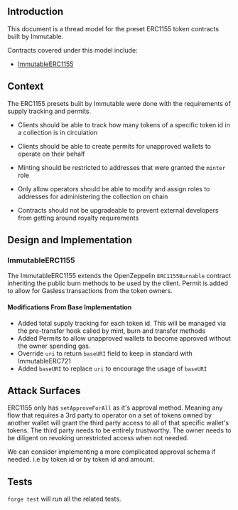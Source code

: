 ## Introduction

This document is a thread model for the preset ERC1155 token contracts built by Immutable.

Contracts covered under this model include:

- [ImmutableERC1155](../../contracts/token/erc1155/preset/ImmutableERC1155.sol)

## Context

The ERC1155 presets built by Immutable were done with the requirements of supply tracking and permits.

- Clients should be able to track how many tokens of a specific token id in a collection is in circulation

- Clients should be able to create permits for unapproved wallets to operate on their behalf

- Minting should be restricted to addresses that were granted the `minter` role

- Only allow operators should be able to modify and assign roles to addresses for administering the collection on chain

- Contracts should not be upgradeable to prevent external developers from getting around royalty requirements

## Design and Implementation

### ImmutableERC1155

The ImmutableERC1155 extends the OpenZeppelin `ERC1155Burnable` contract inheriting the public burn methods to be used by the client.
Permit is added to allow for Gasless transactions from the token owners.

#### Modifications From Base Implementation

- Added total supply tracking for each token id. This will be managed via the pre-transfer hook called by mint, burn and transfer methods
- Added Permits to allow unapproved wallets to become approved without the owner spending gas.
- Override `uri` to return `baseURI` field to keep in standard with ImmutableERC721
- Added `baseURI` to replace `uri` to encourage the usage of `baseURI`

## Attack Surfaces

ERC1155 only has `setApproveForAll` as it's approval method. Meaning any flow that requires a 3rd party to operator on a set of tokens owned by another wallet will grant the third party access to all of that specific wallet's tokens. The third party needs to be entirely trustworthy. The owner needs to be diligent on revoking unrestricted access when not needed.

We can consider implementing a more complicated approval schema if needed. i.e by token id or by token id and amount.

## Tests

`forge test` will run all the related tests.
